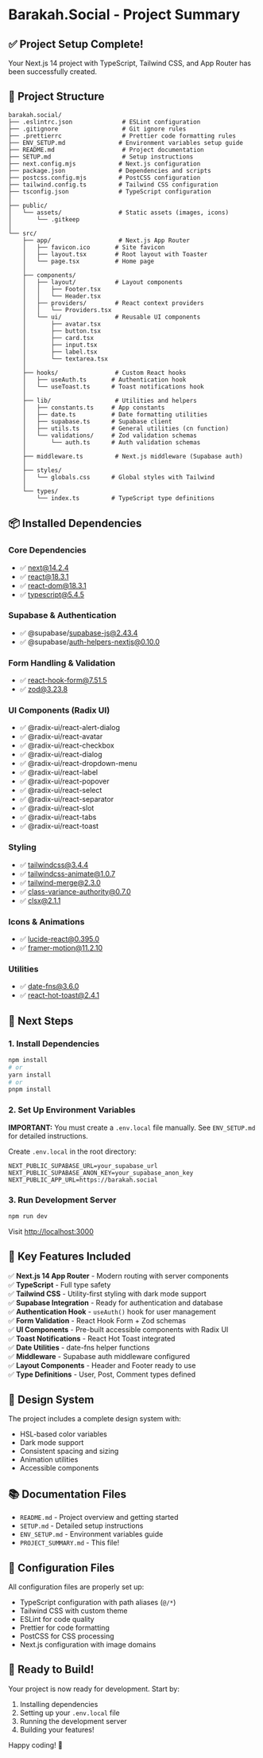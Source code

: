 # Barakah.Social - Project Summary

## ✅ Project Setup Complete!

Your Next.js 14 project with TypeScript, Tailwind CSS, and App Router has been successfully created.

## 📁 Project Structure

```
barakah.social/
├── .eslintrc.json              # ESLint configuration
├── .gitignore                  # Git ignore rules
├── .prettierrc                 # Prettier code formatting rules
├── ENV_SETUP.md               # Environment variables setup guide
├── README.md                   # Project documentation
├── SETUP.md                    # Setup instructions
├── next.config.mjs            # Next.js configuration
├── package.json               # Dependencies and scripts
├── postcss.config.mjs         # PostCSS configuration
├── tailwind.config.ts         # Tailwind CSS configuration
├── tsconfig.json              # TypeScript configuration
│
├── public/
│   └── assets/                # Static assets (images, icons)
│       └── .gitkeep
│
└── src/
    ├── app/                   # Next.js App Router
    │   ├── favicon.ico       # Site favicon
    │   ├── layout.tsx        # Root layout with Toaster
    │   └── page.tsx          # Home page
    │
    ├── components/
    │   ├── layout/           # Layout components
    │   │   ├── Footer.tsx
    │   │   └── Header.tsx
    │   ├── providers/        # React context providers
    │   │   └── Providers.tsx
    │   └── ui/               # Reusable UI components
    │       ├── avatar.tsx
    │       ├── button.tsx
    │       ├── card.tsx
    │       ├── input.tsx
    │       ├── label.tsx
    │       └── textarea.tsx
    │
    ├── hooks/                # Custom React hooks
    │   ├── useAuth.ts       # Authentication hook
    │   └── useToast.ts      # Toast notifications hook
    │
    ├── lib/                  # Utilities and helpers
    │   ├── constants.ts     # App constants
    │   ├── date.ts          # Date formatting utilities
    │   ├── supabase.ts      # Supabase client
    │   ├── utils.ts         # General utilities (cn function)
    │   └── validations/     # Zod validation schemas
    │       └── auth.ts      # Auth validation schemas
    │
    ├── middleware.ts         # Next.js middleware (Supabase auth)
    │
    ├── styles/
    │   └── globals.css      # Global styles with Tailwind
    │
    └── types/
        └── index.ts         # TypeScript type definitions
```

## 📦 Installed Dependencies

### Core Dependencies
- ✅ next@14.2.4
- ✅ react@18.3.1
- ✅ react-dom@18.3.1
- ✅ typescript@5.4.5

### Supabase & Authentication
- ✅ @supabase/supabase-js@2.43.4
- ✅ @supabase/auth-helpers-nextjs@0.10.0

### Form Handling & Validation
- ✅ react-hook-form@7.51.5
- ✅ zod@3.23.8

### UI Components (Radix UI)
- ✅ @radix-ui/react-alert-dialog
- ✅ @radix-ui/react-avatar
- ✅ @radix-ui/react-checkbox
- ✅ @radix-ui/react-dialog
- ✅ @radix-ui/react-dropdown-menu
- ✅ @radix-ui/react-label
- ✅ @radix-ui/react-popover
- ✅ @radix-ui/react-select
- ✅ @radix-ui/react-separator
- ✅ @radix-ui/react-slot
- ✅ @radix-ui/react-tabs
- ✅ @radix-ui/react-toast

### Styling
- ✅ tailwindcss@3.4.4
- ✅ tailwindcss-animate@1.0.7
- ✅ tailwind-merge@2.3.0
- ✅ class-variance-authority@0.7.0
- ✅ clsx@2.1.1

### Icons & Animations
- ✅ lucide-react@0.395.0
- ✅ framer-motion@11.2.10

### Utilities
- ✅ date-fns@3.6.0
- ✅ react-hot-toast@2.4.1

## 🚀 Next Steps

### 1. Install Dependencies
```bash
npm install
# or
yarn install
# or
pnpm install
```

### 2. Set Up Environment Variables
**IMPORTANT:** You must create a `.env.local` file manually. See `ENV_SETUP.md` for detailed instructions.

Create `.env.local` in the root directory:
```env
NEXT_PUBLIC_SUPABASE_URL=your_supabase_url
NEXT_PUBLIC_SUPABASE_ANON_KEY=your_supabase_anon_key
NEXT_PUBLIC_APP_URL=https://barakah.social
```

### 3. Run Development Server
```bash
npm run dev
```

Visit [http://localhost:3000](http://localhost:3000)

## 📝 Key Features Included

✅ **Next.js 14 App Router** - Modern routing with server components  
✅ **TypeScript** - Full type safety  
✅ **Tailwind CSS** - Utility-first styling with dark mode support  
✅ **Supabase Integration** - Ready for authentication and database  
✅ **Authentication Hook** - `useAuth()` hook for user management  
✅ **Form Validation** - React Hook Form + Zod schemas  
✅ **UI Components** - Pre-built accessible components with Radix UI  
✅ **Toast Notifications** - React Hot Toast integrated  
✅ **Date Utilities** - date-fns helper functions  
✅ **Middleware** - Supabase auth middleware configured  
✅ **Layout Components** - Header and Footer ready to use  
✅ **Type Definitions** - User, Post, Comment types defined  

## 🎨 Design System

The project includes a complete design system with:
- HSL-based color variables
- Dark mode support
- Consistent spacing and sizing
- Animation utilities
- Accessible components

## 📚 Documentation Files

- `README.md` - Project overview and getting started
- `SETUP.md` - Detailed setup instructions
- `ENV_SETUP.md` - Environment variables guide
- `PROJECT_SUMMARY.md` - This file!

## 🔧 Configuration Files

All configuration files are properly set up:
- TypeScript configuration with path aliases (`@/*`)
- Tailwind CSS with custom theme
- ESLint for code quality
- Prettier for code formatting
- PostCSS for CSS processing
- Next.js configuration with image domains

## 🎯 Ready to Build!

Your project is now ready for development. Start by:
1. Installing dependencies
2. Setting up your `.env.local` file
3. Running the development server
4. Building your features!

Happy coding! 🚀

